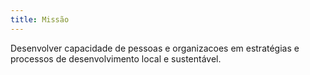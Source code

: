 ```yaml
---
title: Missão
---
```


Desenvolver capacidade de pessoas e organizacoes em estratégias e processos de desenvolvimento local e sustentável.
